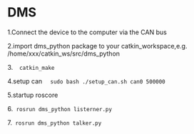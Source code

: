# DMS

1.Connect the device to the computer via the CAN bus

2.import dms_python package to your catkin_workspace,e.g. /home/xxx/catkin_ws/src/dms_python

3.```  
    catkin_make
    ```

4.setup can ```  
    sudo bash ./setup_can.sh can0 500000
    ```

5.startup roscore

6.``` rosrun dms_python listerner.py``` 

7.``` rosrun dms_python talker.py``` 
